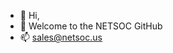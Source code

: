 - 👋 Hi,
- 👀 Welcome to the NETSOC GitHub
- 📫 sales@netsoc.us

<!---
netsocllc/netsocllc is a ✨ special ✨ repository because its `README.md` (this file) appears on your GitHub profile.
You can click the Preview link to take a look at your changes.
--->
